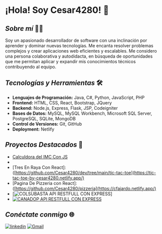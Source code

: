 # ¡Hola! Soy Cesar4280! 👋

## *Sobre mí* 👨‍💻
Soy un apasionado desarrollador de software con una inclinación por aprender y dominar nuevas tecnologías. Me encanta resolver problemas complejos y crear aplicaciones web eficientes y escalables. Me considero una persona colaborativa y autodidacta, en búsqueda de oportunidades que me permitan aplicar y expandir mis conocimientos técnicos contribuyendo al equipo.

## *Tecnologías y Herramientas* 🛠️
- **Lenguajes de Programación:** Java, C#, Python, JavaScript, PHP
- **Frontend:** HTML, CSS, React, Bootstrap, JQuery
- **Backend:** Node.js, Express, Flask, JSP, Codeigniter
- **Bases de Datos:** MySQL, MySQL Workbench, Microsoft SQL Server, PostgreSQL, SQLite, MongoDB
- **Control de Versiones:** Git, GitHub
- **Deployment:** Netlify

## *Proyectos Destacados* 🌟
- [Calculdora del IMC Con JS]([https://github.com/Cesar4280/steam-academy/tree/main/body_mass_corporal])
- [Tres En Raya Con Bootstrap]:([https://github.com/Cesar4280/tic-tac-toe])(https://tic-tac-toe-vanilla-app.netlify.app/)
- [Tres En Raya Con React]:([https://github.com/Cesar4280/dev/tree/main/tic-tac-toe](https://tic-tac-toe-by-cesar4280.netlify.app/)
- [Pagina De Pizzeria con React]:([https://github.com/Cesar4280/pizzeria](https://cfajardo.netlify.app/)
- [![**COLSUBASTA API RESTFULL CON EXPRESS**](https://github.com/Cesar4280/canadop-express-restfull-api)]
- [![**CANADOP API RESTFULL CON EXPRESS**](https://github.com/Cesar4280/canadop-express-restfull-api)](https://body-mass-corporal.netlify.app/)

## *Conéctate conmigo* 🌐
[![linkedin](https://img.shields.io/badge/linkedin-0A66C2?style=for-the-badge&logo=linkedin&logoColor=white)](https://www.linkedin.com/in/cesar4280)
[![Gmail](https://img.shields.io/badge/gmail-EC5353?style=for-the-badge&logo=gmail&logoColor=white)](mailto:cesarjavierfajardoortiz@gmail.com?subject=Contactar%20con%20Cesar4280&body=Me%20gustar%C3%ADa%20que%20hicieras%20parte%20de%20mi%20equipo%20de%20trabajo)